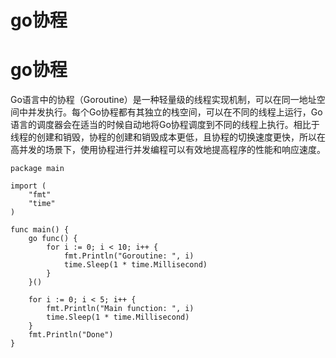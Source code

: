 # go协程

# go协程

Go语言中的协程（Goroutine）是一种轻量级的线程实现机制，可以在同一地址空间中并发执行。每个Go协程都有其独立的栈空间，可以在不同的线程上运行，Go语言的调度器会在适当的时候自动地将Go协程调度到不同的线程上执行。相比于线程的创建和销毁，协程的创建和销毁成本更低，且协程的切换速度更快，所以在高并发的场景下，使用协程进行并发编程可以有效地提高程序的性能和响应速度。

```
package main

import (
	"fmt"
	"time"
)

func main() {
	go func() {
		for i := 0; i < 10; i++ {
			fmt.Println("Goroutine: ", i)
			time.Sleep(1 * time.Millisecond)
		}
	}()

	for i := 0; i < 5; i++ {
		fmt.Println("Main function: ", i)
		time.Sleep(1 * time.Millisecond)
	}
	fmt.Println("Done")
}

```